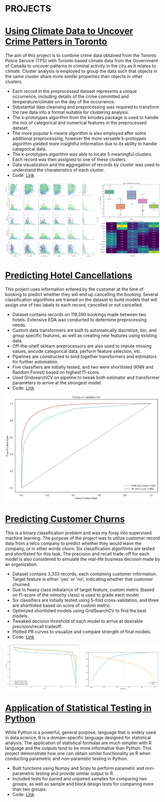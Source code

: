 # PROJECTS

# [Using Climate Data to Uncover Crime Patters in Toronto](https://github.com/calvinchoi21/toronto-crime-clustering)

The aim of this project is to combine crime data obtained from the Toronto Police Service (TPS) with Toronto based climate data from the Government of Canada to uncover patterns in criminal activity in the city as it relates to climate. Cluster analysis is employed to group the data such that objects in the same cluster share more similar properties than objects in other clusters.

- Each record in the preprocessed dataset represents a unique occurrence, including details of the crime committed and temperature/climate on the day of the occurrence.
- Substantial data cleansing and preprocessing was required to transform the raw data into a format suitable for clustering analysis.
- The k-prototypes algorithm from the kmodes package is used to handle the mix of categorical and numerical features in the preprocessed dataset. 
- The more popular k-means algorithm is also employed after some additional preprocessing, however the more versatile k-protoypes algorithm yielded more insightful information due to its ability to handle catagorical data.
- The k-prototypes algorithm was able to locate 5 meaningful clusters. Each record was then assigned to one of these clusters.
- Data visualization and the aggregation of records by cluster was used to understand the charateristics of each cluster. 
- Code: [Link](https://github.com/calvinchoi21/toronto-crime-clustering/blob/master/Toronto_Crime.ipynb)

![](/images/crime_clusters.jpg)

# [Predicting Hotel Cancellations](https://github.com/calvinchoi21/predicting-booking-cancellations)

This project uses information entered by the customer at the time of booking to predict whether they will end up cancelling the booking. Several classification algorithms are trained on the dataset to build models that will assign one of two labels to each record, cancelled or not cancelled. 

- Dataset contains records on 119,390 bookings made between two hotels. Extensive EDA was conducted to determine preprocessing needs.
- Custom data transformers are built to automatically discretize, bin, and group specific features, as well as creating new features using existing data. 
- Off-the-shelf sklearn preprocessors are also used to impute missing values, encode categorical data, perform feature selection, etc. 
- Pipelines are constructed to bind together transformers and estimators for further automation. 
- Five classifiers are initially tested, and two were shortlisted (KNN and Random Forest) based on highest f1-score. 
- Used GridsearchCV on pipeline to tweak both estimator and transformer parameters to arrive at the strongest model.
- Code: [Link](https://github.com/calvinchoi21/predicting-booking-cancellations/blob/master/Predicting_cancellations.ipynb) 

![](/images/predicting_cancellations.png)

# [Predicting Customer Churns](https://github.com/calvinchoi21/predicting-customer-churn)

This is a binary classification problem and was my foray into supervised machine learning. The purpose of the project was to utilize customer record data from a telco company to predict whether they would leave the company, or in other words churn. Six classification algorithms are tested and shortlisted for this task. The precision and recall trade-off for each model is also considered to simulate the real-life business decision made by an organization. 

- Dataset contains 3,333 records, each containing customer information. Target feature is either 'yes' or 'no', indicating whether that customer churned. 
- Due to heavy class imbalance of target feature, custom metric (based on f1-score of the minority class) is used to grade each model. 
- Six classifiers are initially tested using 5-fold cross-validation, and three are shortlisted based on score of custom metric. 
- Optimized shortlisted models using GridSearchCV to find the best models. 
- Tweaked decision threshold of each model to arrive at desirable precision/recall tradeoff. 
- Plotted PR curves to visualize and compare strength of final models.
- Code: [Link](https://github.com/calvinchoi21/predicting-customer-churn/blob/master/Classification_Customer_Churn.ipynb)

![](/images/churn_curves.jpg)

# [Application of Statistical Testing in Python](https://github.com/calvinchoi21/statistical-testing-in-python)

While Python is a powerful, general purpose, language that is widely used in data science, R is a domain-specific language designed for statistical analysis. The application of statistical formulas are much simplier with R language and the outputs tend to be more informative than Python. This project demonstrate how one can obtain similar functionality as R when conducting parametric and non-parametic testing in Python.

- Built functions using Numpy and Scipy to perform parametic and non-parametric testing and provide similar output to R. 
- Included tests for paried and unpaired samples for comparing two groups, as well as sample and block design tests for comparing more than two groups.
- Code: [Link](https://github.com/calvinchoi21/statistical-testing-in-python/blob/master/statistical_testing_in_python.ipynb)
